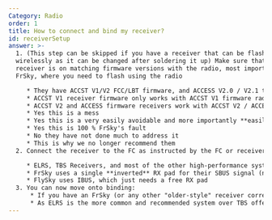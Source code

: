 ```yaml
---
Category: Radio
order: 1
title: How to connect and bind my receiver?
id: receiverSetup
answer: >-
  1. (This step can be skipped if you have a receiver that can be flashed
  wirelessly as it can be changed after soldering it up) Make sure that the
  receiver is on matching firmware versions with the radio, most important to
  FrSky, where you need to flash using the radio

     * They have ACCST V1/V2 FCC/LBT firmware, and ACCESS V2.0 / V2.1 to worry about. Make sure that the receiver and radio are running compatible versions
     * ACCST V1 receiver firmware only works with ACCST V1 firmware radios, and you have to match FCC / LBT as well
     * ACCST V2 and ACCESS firmware receivers work with ACCST V2 / ACCESS radios (with the exception that the ACCESS versions also have to match)
     * Yes this is a mess﻿
     * Yes this is a very easily avoidable and more importantly **easily fixable** issue
     * Yes this is 100 % FrSky's fault
     * No they have not done much to address it
     * This is why we no longer recommend them﻿
  2. Connect the receiver to the FC as instructed by the FC or receiver manufacturer

     * ELRS, TBS Receivers, and most of the other high-performance systems use a full UART, meaning you just need a TX and an RX pad of the same number. 
     * FrSky uses a single **inverted** RX pad for their SBUS signal (needs hardware inversion on F4 FCs, F7 can be changed in the config), SmartPort for telemetry which needs to be on a **different** TX pad, or F.Port which is signal+telemetry over one wire on an uninverted TX pad
     * FlySky uses IBUS, which just needs a free RX pad
  3. You can now move onto binding:
      * If you have an FrSky (or any other "older-style" receiver correctly wired up, and on the same firmware as your radio, you can go bind it. This goes for most of these: Hold down the bind button on the receiver, and power on the quad. Then put the radio into bind mode as well, and after a few seconds, powercycle both, and they should be bound. If not, move the radio a bit further away from the receiver as having it too close can interfere
      * As ELRS is the more common and recommended system over TBS offerings nowadays, I'll focus on that here. ELRS receivers can be flashed wirelessly once connected to the FC: In the ELRS configurator, build the firmware for your specific receiver with a bind phrase that you either previously set on the transmitter, or that you can remember to set on the transmitter later. Then you can flash the receiver. There are great tutorials for the process, as me explaining it all here would take an even bigger wall of text. But assuming that you now have the receiver on the newest firmware with a known bind phrase, you can bind it to the transmitter. The receiver has a default 20s window where it will attempt to bind to any radio with the same bind phrase, so first, turn on the radio, then the quad, and it should all be connected up without you doing much of anything
---
```


